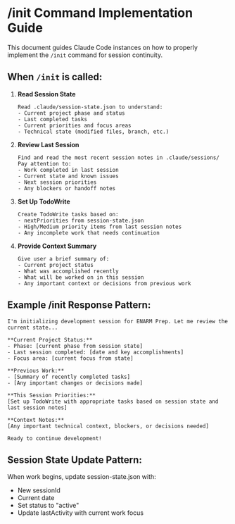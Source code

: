 # /init Command Implementation Guide

This document guides Claude Code instances on how to properly implement the `/init` command for session continuity.

## When `/init` is called:

1. **Read Session State**
   ```
   Read .claude/session-state.json to understand:
   - Current project phase and status
   - Last completed tasks
   - Current priorities and focus areas
   - Technical state (modified files, branch, etc.)
   ```

2. **Review Last Session**
   ```
   Find and read the most recent session notes in .claude/sessions/
   Pay attention to:
   - Work completed in last session
   - Current state and known issues
   - Next session priorities
   - Any blockers or handoff notes
   ```

3. **Set Up TodoWrite**
   ```
   Create TodoWrite tasks based on:
   - nextPriorities from session-state.json
   - High/Medium priority items from last session notes
   - Any incomplete work that needs continuation
   ```

4. **Provide Context Summary**
   ```
   Give user a brief summary of:
   - Current project status
   - What was accomplished recently
   - What will be worked on in this session
   - Any important context or decisions from previous work
   ```

## Example /init Response Pattern:

```
I'm initializing development session for ENARM Prep. Let me review the current state...

**Current Project Status:**
- Phase: [current phase from session state]
- Last session completed: [date and key accomplishments]
- Focus area: [current focus from state]

**Previous Work:**
- [Summary of recently completed tasks]
- [Any important changes or decisions made]

**This Session Priorities:**
[Set up TodoWrite with appropriate tasks based on session state and last session notes]

**Context Notes:**
[Any important technical context, blockers, or decisions needed]

Ready to continue development!
```

## Session State Update Pattern:
When work begins, update session-state.json with:
- New sessionId
- Current date
- Set status to "active"
- Update lastActivity with current work focus